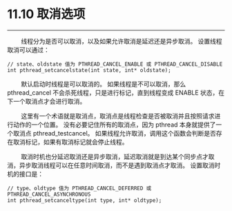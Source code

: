 # 11.10 取消选项
***

&emsp;&emsp;
线程分为是否可以取消，以及如果允许取消是延迟还是异步取消。
设置线程取消可以通过：

    // state、oldstate 值为 PTHREAD_CANCEL_ENABLE 或 PTHREAD_CANCEL_DISABLE
    int pthread_setcancelstate(int state, int* oldstate);

&emsp;&emsp;
默认启动时线程是可以取消的。
如果线程是不可以取消，那么 pthread\_cancel 不会杀死线程，只是进行标记，直到线程变成 ENABLE 状态，在下一个取消点才会进行取消。

&emsp;&emsp;
这里有一个术语就是取消点，取消点是线程检查是否被取消并且按照请求进行动作的一个位置。
没有必要记住所有的取消点，因为 pthread 本身就提供了一个取消点 pthread\_testcancel。
如果线程允许取消，调用这个函数会判断是否存在取消标记，如果有取消标记就会停止线程。

&emsp;&emsp;
取消时机也分延迟取消还是异步取消，延迟取消就是到达某个同步点才取消，异步取消线程可以在任意时间取消，而不是遇到取消点才取消。
设置取消时机的接口是：

    // type、oldtype 值为 PTHREAD_CANCEL_DEFERRED 或 PTHREAD_CANCEL_ASYNCHRONOUS
    int pthread_setcanceltype(int type, int* oldtype);